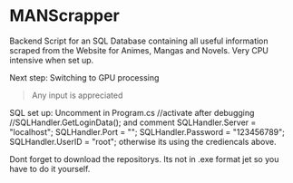 # MANScrapper
Backend Script for an SQL Database containing all useful information scraped from the Website for Animes, Mangas and Novels. Very CPU intensive when set up. 

Next step:
Switching to GPU processing
>Any input is appreciated


SQL set up: 
Uncomment in Program.cs
//activate after debugging
//SQLHandler.GetLoginData();
and comment
SQLHandler.Server = "localhost";
SQLHandler.Port = "";
SQLHandler.Password = "123456789";
SQLHandler.UserID = "root";
otherwise its using the crediencals above.

Dont forget to download the repositorys. Its not in .exe format jet so you have to do it yourself.

